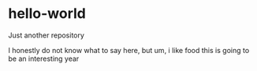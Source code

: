 # hello-world
Just another repository

I honestly do not know what to say here, but um, i like food
this is going to be an interesting year
